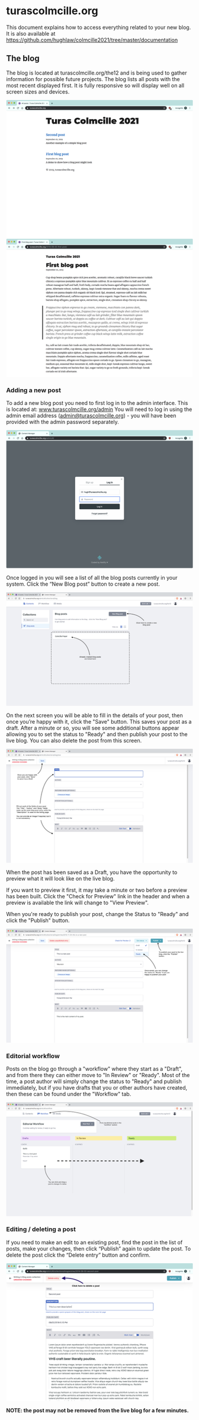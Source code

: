 # turascolmcille.org
This document explains how to access everything related to your new blog. It is also available at https://github.com/hughlaw/colmcille2021/tree/master/documentation

## The blog
The blog is located at turascolmcille.org/the12 and is being used to gather information for possible future projects. The blog lists all posts with the most recent displayed first. It is fully responsive so will display well on all screen sizes and devices.

![turas colmcille blog example homepage](./screenshots/homepage.png)
![an example blog post](./screenshots/example-post.png)

### Adding a new post
To add a new blog post you need to first log in to the admin interface. This is located at:
www.turascolmcille.org/admin
You will need to log in using the admin email address (admin@turascolmcille.org) - you will have been provided with the admin password separately.

![login screen](./screenshots/login.png)

Once logged in you will see a list of all the blog posts currently in your system. Click the “New Blog post” button to create a new post.

![main admin dashboard](./screenshots/main-admin-ui.png)

On the next screen you will be able to fill in the details of your post, then once you’re happy with it, click the "Save" button. This saves your post as a draft. After a minute or so, you will see some additional buttons appear allowing you to set the status to "Ready" and then publish your post to the live blog. You can also delete the post from this screen.

![adding a new post](./screenshots/adding-a-post.png)

When the post has been saved as a Draft, you have the opportunity to preview what it will look like on the live blog.

If you want to preview it first, it may take a minute or two before a preview has been built. Click the "Check for Preview" link in the header and when a preview is available the link will change to "View Preview".

When you're ready to publish your post, change the Status to "Ready" and click the "Publish" button.

![previewing and publishing a post](./screenshots/preview-publish-a-post.png)

### Editorial workflow
Posts on the blog go through a "workflow" where they start as a "Draft", and from there they can either move to "In Review" or "Ready". Most of the time, a post author will simply change the status to "Ready" and publish immediately, but if you have drafts that you or other authors have created, then these can be found under the "Workflow" tab.

![editorial workflow](./screenshots/editorial-workflow.png)


### Editing / deleting a post

If you need to make an edit to an existing post, find the post in the list of posts, make your changes, then click “Publish” again to update the post. To delete the post click the “Delete entry” button and confirm.

![editing a post](./screenshots/editing-deleting-a-post.png)

**NOTE: the post may not be removed from the live blog for a few minutes.**
